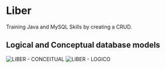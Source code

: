 # Liber
Training Java and MySQL Skills by creating a CRUD.
## Logical and Conceptual database models
![LIBER - CONCEITUAL](https://user-images.githubusercontent.com/88796071/190534159-6abbfc54-eff4-4837-8da5-e03c9e82ab0e.png)
![LIBER - LOGICO](https://user-images.githubusercontent.com/88796071/190534162-d9ac4d94-5064-47c6-9098-ecfe3585bc29.png)
